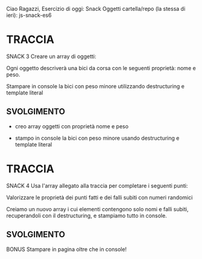 
Ciao Ragazzi,
Esercizio di oggi: Snack Oggetti
cartella/repo (la stessa di ieri): js-snack-es6

# TRACCIA
SNACK 3
Creare un array di oggetti:

Ogni oggetto descriverà una bici da corsa con le seguenti proprietà: nome e peso.

Stampare in console la bici con peso minore utilizzando destructuring e template literal
## SVOLGIMENTO
- creo array oggetti con proprietà nome e peso

- stampo in console la bici con peso minore usando destructuring e template literal


# TRACCIA
SNACK 4
Usa l'array allegato alla traccia per completare i seguenti punti:

Valorizzare le proprietà dei punti fatti e dei falli subiti con numeri randomici

Creiamo un nuovo array i cui elementi contengono solo nomi e falli subiti, recuperandoli con il destructuring, e stampiamo tutto in console.
## SVOLGIMENTO

BONUS
Stampare in pagina oltre che in console!

